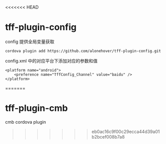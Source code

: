 <<<<<<< HEAD
# tff-plugin-config

config 提供全局变量获取

`cordova plugin add https://github.com/alonehover/tff-plugin-config.git`

config.xml 中的对应平台下添加对应的参数和值

    <platform name="android">
        <preference name="TffConfig_Channel" value="baidu" />
    </platform>
=======
# tff-plugin-cmb
cmb cordova plugin
>>>>>>> eb0ac16c9f00c29ecca44d39a01b2bcef008b7a8
